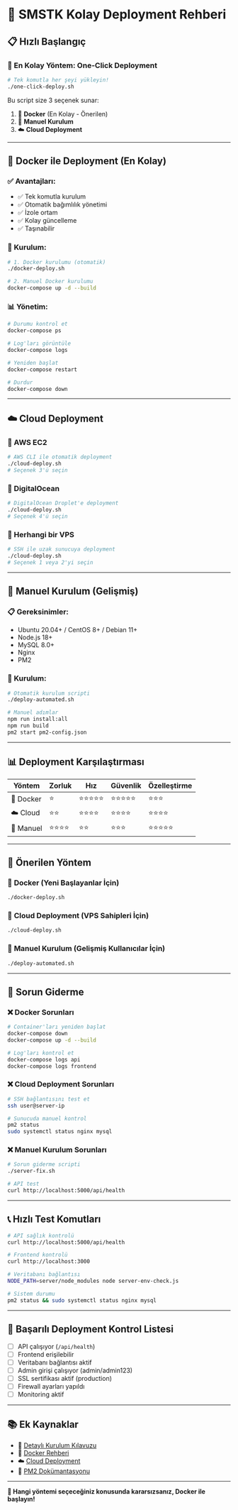 # 🚀 SMSTK Kolay Deployment Rehberi

## 📋 Hızlı Başlangıç

### 🎯 En Kolay Yöntem: One-Click Deployment

```bash
# Tek komutla her şeyi yükleyin!
./one-click-deploy.sh
```

Bu script size 3 seçenek sunar:
1. 🐳 **Docker** (En Kolay - Önerilen)
2. 🔧 **Manuel Kurulum**
3. ☁️ **Cloud Deployment**

---

## 🐳 Docker ile Deployment (En Kolay)

### ✅ Avantajları:
- ✅ Tek komutla kurulum
- ✅ Otomatik bağımlılık yönetimi
- ✅ İzole ortam
- ✅ Kolay güncelleme
- ✅ Taşınabilir

### 🚀 Kurulum:

```bash
# 1. Docker kurulumu (otomatik)
./docker-deploy.sh

# 2. Manuel Docker kurulumu
docker-compose up -d --build
```

### 📊 Yönetim:

```bash
# Durumu kontrol et
docker-compose ps

# Log'ları görüntüle
docker-compose logs

# Yeniden başlat
docker-compose restart

# Durdur
docker-compose down
```

---

## ☁️ Cloud Deployment

### 🚀 AWS EC2
```bash
# AWS CLI ile otomatik deployment
./cloud-deploy.sh
# Seçenek 3'ü seçin
```

### 🌊 DigitalOcean
```bash
# DigitalOcean Droplet'e deployment
./cloud-deploy.sh
# Seçenek 4'ü seçin
```

### 🔧 Herhangi bir VPS
```bash
# SSH ile uzak sunucuya deployment
./cloud-deploy.sh
# Seçenek 1 veya 2'yi seçin
```

---

## 🔧 Manuel Kurulum (Gelişmiş)

### 📋 Gereksinimler:
- Ubuntu 20.04+ / CentOS 8+ / Debian 11+
- Node.js 18+
- MySQL 8.0+
- Nginx
- PM2

### 🚀 Kurulum:

```bash
# Otomatik kurulum scripti
./deploy-automated.sh

# Manuel adımlar
npm run install:all
npm run build
pm2 start pm2-config.json
```

---

## 📊 Deployment Karşılaştırması

| Yöntem | Zorluk | Hız | Güvenlik | Özelleştirme |
|--------|--------|-----|----------|--------------|
| 🐳 Docker | ⭐ | ⭐⭐⭐⭐⭐ | ⭐⭐⭐⭐⭐ | ⭐⭐⭐ |
| ☁️ Cloud | ⭐⭐ | ⭐⭐⭐⭐ | ⭐⭐⭐⭐ | ⭐⭐⭐⭐ |
| 🔧 Manuel | ⭐⭐⭐⭐ | ⭐⭐ | ⭐⭐⭐ | ⭐⭐⭐⭐⭐ |

---

## 🎯 Önerilen Yöntem

### 🥇 **Docker** (Yeni Başlayanlar İçin)
```bash
./docker-deploy.sh
```

### 🥈 **Cloud Deployment** (VPS Sahipleri İçin)
```bash
./cloud-deploy.sh
```

### 🥉 **Manuel Kurulum** (Gelişmiş Kullanıcılar İçin)
```bash
./deploy-automated.sh
```

---

## 🔧 Sorun Giderme

### ❌ Docker Sorunları
```bash
# Container'ları yeniden başlat
docker-compose down
docker-compose up -d --build

# Log'ları kontrol et
docker-compose logs api
docker-compose logs frontend
```

### ❌ Cloud Deployment Sorunları
```bash
# SSH bağlantısını test et
ssh user@server-ip

# Sunucuda manuel kontrol
pm2 status
sudo systemctl status nginx mysql
```

### ❌ Manuel Kurulum Sorunları
```bash
# Sorun giderme scripti
./server-fix.sh

# API test
curl http://localhost:5000/api/health
```

---

## 📞 Hızlı Test Komutları

```bash
# API sağlık kontrolü
curl http://localhost:5000/api/health

# Frontend kontrolü
curl http://localhost:3000

# Veritabanı bağlantısı
NODE_PATH=server/node_modules node server-env-check.js

# Sistem durumu
pm2 status && sudo systemctl status nginx mysql
```

---

## 🎉 Başarılı Deployment Kontrol Listesi

- [ ] API çalışıyor (`/api/health`)
- [ ] Frontend erişilebilir
- [ ] Veritabanı bağlantısı aktif
- [ ] Admin girişi çalışıyor (admin/admin123)
- [ ] SSL sertifikası aktif (production)
- [ ] Firewall ayarları yapıldı
- [ ] Monitoring aktif

---

## 📚 Ek Kaynaklar

- 📖 [Detaylı Kurulum Kılavuzu](DEPLOYMENT_ODETI.md)
- 🐳 [Docker Rehberi](https://docs.docker.com/)
- ☁️ [Cloud Deployment](https://aws.amazon.com/ec2/)
- 🔧 [PM2 Dokümantasyonu](https://pm2.keymetrics.io/)

---

**🎯 Hangi yöntemi seçeceğiniz konusunda kararsızsanız, Docker ile başlayın!**
